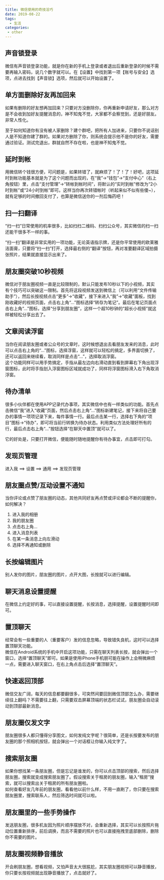 ```yaml
---
title: 微信使用的奇技淫巧
date: 2019-08-22
tags:
  - 生活
categories:
 - other
---
```


## 声音锁登录
微信有声音锁登录功能，就是你在新的手机上登录或者退出后重新登录的时候不需要再输入密码，说几个数字就可以。在【设置】中找到第一项【账号与安全】选项，点进去找到【声音锁】选项，然后就可以开始设置了。

## 单方面删除好友再加回来
如果有删除的好友想再加回来？只要对方没删除你，你再重新申请好友，那么对方是不会收到加好友提醒消息的，神不知鬼不觉，大家都不会察觉到，还是好朋友。非常人性化。

至于如何知道你有没有被人家删除？建个群吧，把所有人加进来，只要你不说话别人是不知道你建了群的。如果对方删除了你，则系统会提示他不是你的好友，需要通过验证。测试完退出，群就自然不存在啦，也是神不知鬼不觉。

## 延时到帐
用微信转个钱很方便，可问题是，如果转错了，就麻烦了！了！了！好吧，这项延时到帐功能基本就是为了这个问题而出现的，在“我”→“钱包”→“支付中心”（右上角按钮）里，点击“支付管理”→“转帐到帐时间”，将默认的“实时到帐”修改为“2小时到帐”或“24小时到帐”即可。这样当你再次转错帐时（听起来似不似有些傻~），就有足够的时间撤回支付了，也算是微信送你的一剂后悔药吧！

## 扫一扫翻译
“扫一扫”日常使用的机率很多，比如扫扫二维码、扫扫公众号，其实微信的扫一扫还能干很多不一样的事。  

“扫一扫”翻译是非常实用的一项功能，无论英语指示牌，还是你平常使用的欧莱雅洁面膏，只要将“扫一扫”打开，选择最右侧的“翻译”按钮，再对准要翻译区域拍摄张照片，结果就直接显示出来了。

## 朋友圈突破10秒视频
微信对于朋友圈视频一直是比较限制的，默认只能发布10秒以下的小视频，其实有个技巧可以突破这一限制。首先将这段视频发送到微信上（可以利用“文件传输助手”），然后长按视频点击“更多”→“收藏”，接下来进入“我”→“收藏”面板，找到刚收藏好的视频页面，点击右上角“…”图标选择“转存为笔记”。最后在笔记页面点击右上角“…”图标，选择“分享到朋友圈”，这样一个超10秒钟的“超长小视频”就这样被轻松分享出去了。

## 文章阅读浮窗
当你在阅读朋友圈或者公众号的文章时，这时候想退出去看朋友发来的消息，此时可以点击右上角的“...”图标，选择浮窗，这样就可以轻松的搞定，多界面切换了，还可以返回来继续看，取消同样是点击“...”，选择取消浮窗。  
这个功能同样可以用手势搞定，手指从最左边向右滑动直到看到屏幕右下角出现浮窗图标，此时将手指划入浮窗图标区域就成功了，同样将浮窗图标滑入右下角取消浮窗。

## 待办清单
很多小伙伴都在使用APP记录代办事项，其实微信中也有一样类似的功能。首先点击微信“我”进入“收藏”页面，然后点击右上角“…”图标新建笔记，接下来将自己要办的事情一项项记录下来，每件事情一行。最后点击某一行，选择右下角的“项目”图标→“待办”，即可将当前行转换为待办状态。利用类似方法处理好所有的行，最后点击右上角“…”按钮选择“在聊天中置顶”就可以了。  

它的好处是，只要打开微信，便能随时随地提醒你有待办事宜，点击即可打勾。

## 发现页管理
进入我 ==> 设置 ==> 通用 ==> 发现页管理

## 朋友圈点赞/互动设置不通知
当你评论或点赞了朋友圈的动态，其他共同好友再点赞或评论都会不断的提醒你，如何解决？  
1. 进入我的相册  
2. 我的朋友圈
3. 点击右上角...  
4. 进入消息列表  
5. 在某一条消息上向左滑动
6. 选择不再通知或删除  

## 长按编辑图片
别人发你的图片，朋友圈的图片，点开大图，长按就可以进行编辑。

## 聊天消息设置提醒
在微信上约定好的事，可以直接设置提醒，长按消息，选择提醒，设置提醒时间即可。

## 置顶聊天
经常会有一些重要的人（重要客户）发的信息忽略，导致错失良机，这时可以选择置顶聊天功能。  
微信在Android系统的手机中开启这项功能，只需在聊天列表长按，就会弹出一个窗口，选择“置顶聊天”即可。如果是使用iPhone手机朋可能在操作上会稍微麻烦一点，需要进入聊天窗口，在右上角点击后选择“置顶聊天”。

## 快速返回顶部
微信交友广阔，每天的信息都要翻很多，可突然间要回到微信顶部怎么办，需要继续往上翻吗？不需要往上翻，只需要双击屏幕顶端的状态栏试试，朋友圈会自动滚动到顶部最新消息。

## 朋友圈仅发文字
朋友圈很多人都只懂得分享图文，如何发纯文字呢？很简单，还是长按要发布的朋友圈的那个照相机按钮，就会弹出一个对话框让你输入纯文字了。

## 搜索朋友圈
如果你想找某一条朋友圈，但是忘记是谁发的，你可以点击顶部的搜索，然后选择朋友圈，搜索就变成搜索朋友圈了。假设搜索关于租房的朋友圈，输入“租房”搜索，就可以搜索出关于租房的所有朋友圈啦。  
如何查看好友几年前的朋友圈，看看他以前什么样，不用一直刷了，你只要在搜索朋友圈里，搜索联系人，然后筛选时间就可以啦。

## 朋友圈里的一些手势操作
发送朋友圈，很多机友因为照片顺序摆放不对，会重新选择，其实可以长按照片拖动位置重新排序，前后调换，而且不需要的照片也可以直接拖拽至底部删除，删除你不需要的图片。

## 朋友圈视频静音播放
开会刷朋友圈，想看视频，又怕声音太大很尴尬，其实朋友圈视频可以静音播放，你只要长按视频就出现静音播放了，点击就好了。

